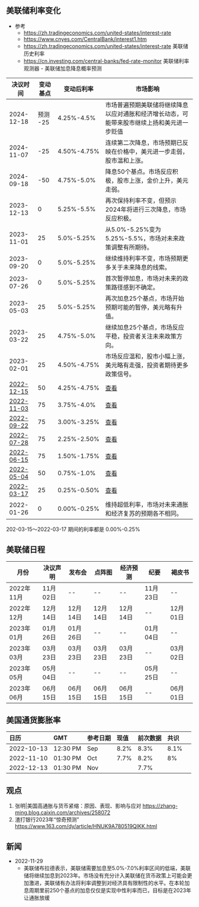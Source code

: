 ## 美联储利率变化
- 参考 
    - https://zh.tradingeconomics.com/united-states/interest-rate
    - https://www.cnyes.com/CentralBank/interest1.htm
    - https://zh.tradingeconomics.com/united-states/interest-rate  美联储历史利率
    - https://cn.investing.com/central-banks/fed-rate-monitor  美联储利率观测器 - 美联储加息降息概率预测

| 决议时间                                              | 变动基点 | 变动后利率  | 市场影响                                                     |
| ----------------------------------------------------- | -------- | ----------- | ------------------------------------------------------------ |
| 2024-12-18                                            | 预测 -25 | 4.25%-4.5%  | 市场普遍预期美联储将继续降息以应对通胀和经济增长动态，可能带来股市继续上扬和美元进一步贬值 |
| 2024-11-07                                            | -25      | 4.50%-4.75% | 连续第二次降息，市场预期已反映在价格中，美元进一步走弱，股市温和上涨。 |
| 2024-09-18                                            | -50      | 4.75%-5.0%  | 降息50个基点。市场反应积极，股市上涨，金价上升，美元走弱。   |
| 2023-12-13                                            | 0        | 5.25%-5.5%  | 再次保持利率不变，但预示2024年将进行三次降息，市场反应积极。 |
| 2023-11-01                                            | 25       | 5.0%-5.25%  | 从5.0%-5.25%变为5.25%-5.5%，市场对未来政策调整有所期待。     |
| 2023-09-20                                            | 0        | 5.0%-5.25%  | 继续维持利率不变，市场预期更多关于未来降息的线索。           |
| 2023-07-26                                            | 0        | 5.0%-5.25%  | 首次暂停加息，市场对未来的政策路径感到不确定。               |
| 2023-05-03                                            | 25       | 5.0%-5.25%  | 再次加息25个基点，市场开始预期可能的暂停，美元略有升值。     |
| 2023-03-22                                            | 25       | 4.75%-5.0%  | 继续加息25个基点，市场反应平稳，投资者关注未来政策方向。     |
| 2023-02-01                                            | 25       | 4.50%-4.75% | 市场反应温和，股市小幅上涨，美元略有走强，投资者期待更多政策信号。 |
| [2022-12-15](https://rl.fx678.com/date/20221215.html) | 50       | 4.25%-4.75% | [查看](https://news.fx678.com/202212150317201853.shtml)      |
| [2022-11-03](https://rl.fx678.com/date/20221103.html) | 75       | 3.75%-4.0%  | [查看](https://news.fx678.com/202211030225091850.shtml)      |
| [2022-09-22](https://rl.fx678.com/date/20220922.html) | 75       | 3.00%-3.25% | [查看](https://www.fx678.com/C/20220922/202209220215051850.html) |
| [2022-07-28](https://rl.fx678.com/date/20220728.html) | 75       | 2.25%-2.50% | [查看](https://www.fx678.com/C/20220728/202207280205141855.htm) |
| [2022-06-15](https://rl.fx678.com/date/20220615.html) | 75       | 1.50%-1.75% | [查看](https://www.fx678.com/C/20220616/202206160224241855.html) |
| [2022-05-04](https://rl.fx678.com/date/20220504.html) | 50       | 0.75%-1.0%  | [查看](https://www.fx678.com/C/20220505/202205050217231854.html) |
| [2022-03-17](https://rl.fx678.com/date/20220317.html) | 25       | 0.25%-0.50% | [查看](https://news.fx678.com/202203170230552470.shtml)      |
| 2022-01-26                                            | 0        | 0.00%-0.25% | 维持超低利率，市场对未来通胀和经济复苏的预期各不相同。       |

202-03-15～2022-03-17 期间的利率都是 0.00%-0.25%



## 美联储日程

| 月份       | 决议声明 | 发布会   | 点阵图   | 经济预测 | 纪要     | 褐皮书   |
| ---------- | -------- | -------- | -------- | -------- | -------- | -------- |
| 2022年11月 | 11月02日 | --       | --       | --       | 11月23日 | --       |
| 2022年12月 | 12月14日 | 12月14日 | 12月14日 | 12月14日 | --       | 12月01日 |
| 2023年01月 | 01月26日 | 01月26日 | --       | --       | 01月04日 | --       |
| 2023年03月 | 03月23日 | 03月23日 | 03月23日 | 03月23日 | --       | 03月02日 |
| 2023年05月 | 05月04日 | --       | --       | --       | 05月25日 | --       |
| 2023年06月 | 06月15日 | 06月15日 | 06月15日 | 06月15日 | --       | 06月01日 |

## 美国通货膨胀率

| 日历       | GMT      | 参考日期 | 现值 | 前次数据 | 共识 |      |
| :--------- | :------- | :------- | :--- | :------- | :--- | ---- |
| 2022-10-13 | 12:30 PM | Sep      | 8.2% | 8.3%     | 8.1% |      |
| 2022-11-10 | 01:30 PM | Oct      | 7.7% | 8.2%     | 8%   |      |
| 2022-12-13 | 01:30 PM | Nov      |      | 7.7%     |      |      |




## 观点
1. 张明|美国高通胀与货币紧缩：原因、表现、影响与应对 https://zhang-ming.blog.caixin.com/archives/258072
2. 渣打银行2023年“惊奇预测” https://www.163.com/dy/article/HNUK9A780519QIKK.html

## 新闻
- 2022-11-29
    - 美联储布拉德表示，美联储需要加息至5.0%-7.0%利率区间的低端，美联储将继续加息到2023年。市场没有充分计入美联储在货币政策上可能会更加激进，美联储有办法将利率调整到对经济具有限制性的水平。在本轮加息周期里前250个基点的加息仅仅是实现中性利率而已，目标是在2023年让通胀放缓